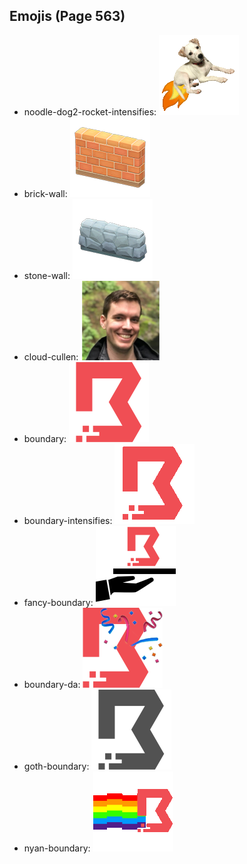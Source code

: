 
## Emojis (Page 563)

* noodle-dog2-rocket-intensifies: ![noodle-dog2-rocket-intensifies](output/noodle-dog2-rocket-intensifies.gif)
* brick-wall: ![brick-wall](output/brick-wall.png)
* stone-wall: ![stone-wall](output/stone-wall.png)
* cloud-cullen: ![cloud-cullen](output/cloud-cullen.png)
* boundary: ![boundary](output/boundary.png)
* boundary-intensifies: ![boundary-intensifies](output/boundary-intensifies.gif)
* fancy-boundary: ![fancy-boundary](output/fancy-boundary.png)
* boundary-da: ![boundary-da](output/boundary-da.png)
* goth-boundary: ![goth-boundary](output/goth-boundary.png)
* nyan-boundary: ![nyan-boundary](output/nyan-boundary.gif)
